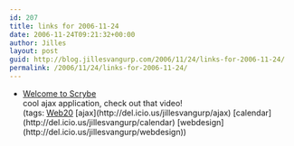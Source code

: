 ```yaml
---
id: 207
title: links for 2006-11-24
date: 2006-11-24T09:21:32+00:00
author: Jilles
layout: post
guid: http://blog.jillesvangurp.com/2006/11/24/links-for-2006-11-24/
permalink: /2006/11/24/links-for-2006-11-24/
---
```

<ul class="delicious">
	<li>
		<div class="delicious-link"><a href="http://iscrybe.com/main/index.php">Welcome to Scrybe</a></div>
		<div class="delicious-extended">cool ajax application, check out that video!</div>
		<div class="delicious-tags">(tags: <a href="http://del.icio.us/jillesvangurp/Web20">Web20</a> [ajax](http://del.icio.us/jillesvangurp/ajax) [calendar](http://del.icio.us/jillesvangurp/calendar) [webdesign](http://del.icio.us/jillesvangurp/webdesign))</div>
	</li>
</ul>
